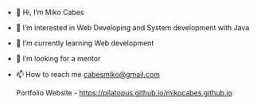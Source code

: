 - 👋 Hi, I’m Miko Cabes
- 👀 I’m interested in Web Developing and System development with Java
- 🌱 I’m currently learning Web development
- 💞️ I’m looking for a mentor
- 📫 How to reach me cabesmiko@gmail.com

   Portfolio Website - https://pilatopus.github.io/mikocabes.github.io  
<!---
pilatopus/pilatopus is a ✨ special ✨ repository because its `README.md` (this file) appears on your GitHub profile.
You can click the Preview link to take a look at your changes.
--->
